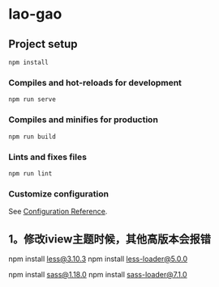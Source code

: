 # lao-gao

## Project setup
```
npm install
```

### Compiles and hot-reloads for development
```
npm run serve
```

### Compiles and minifies for production
```
npm run build
```

### Lints and fixes files
```
npm run lint
```

### Customize configuration
See [Configuration Reference](https://cli.vuejs.org/config/).


##  1。修改iview主题时候，其他高版本会报错
npm install less@3.10.3
npm install less-loader@5.0.0

npm install sass@1.18.0
npm install sass-loader@7.1.0

